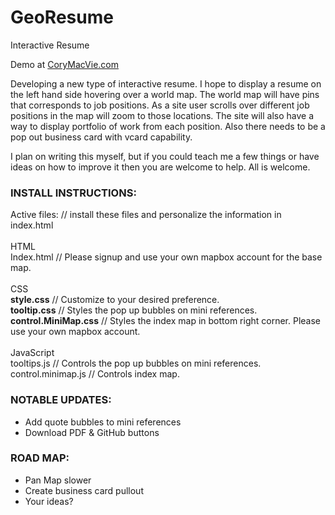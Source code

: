 GeoResume
==============

Interactive Resume

Demo at <a href="http://www.corymacvie.com">CoryMacVie.com</a>

Developing a new type of interactive resume. I hope to display a resume on the left hand side hovering over a world map.
The world map will have pins that corresponds to job positions.  As a site user scrolls over different job positions in
the map will zoom to those locations.  The site will also have a way to display portfolio of work from each position. 
Also there needs to be a pop out business card with vcard capability. 

I plan on writing this myself, but if you could teach me a few things or have ideas on how to improve it then you are welcome to help.  All is welcome. 

<h3>INSTALL INSTRUCTIONS:</h3>

Active files: // install these files and personalize the information in index.html<br />
<br />
HTML <br />
Index.html  // Please signup and use your own mapbox account for the base map.<br />
<br />
CSS <br />
<strong>style.css</strong>  // Customize to your desired preference. <br />
<strong>tooltip.css</strong> // Styles the pop up bubbles on mini references.<br />
<strong>control.MiniMap.css</strong> // Styles the index map in bottom right corner.  Please use your own mapbox account.<br />
<br />
JavaScript<br />
tooltips.js  // Controls the pop up bubbles on mini references.<br />
control.minimap.js  // Controls index map.<br />



<h3>NOTABLE UPDATES:</h3>

- Add quote bubbles to mini references
- Download PDF & GitHub buttons

<h3>ROAD MAP:</h3>

- Pan Map slower
- Create business card pullout
- Your ideas?
